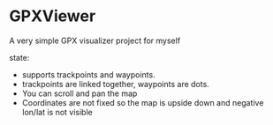 # GPXViewer
A very simple GPX visualizer project for myself

state:
* supports trackpoints and waypoints.
* trackpoints are linked together, waypoints are dots.
* You can scroll and pan the map
* Coordinates are not fixed so the map is upside down and negative lon/lat is not visible



